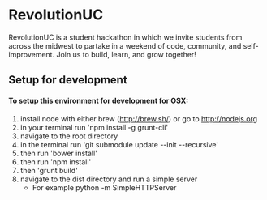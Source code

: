 # RevolutionUC
RevolutionUC is a student hackathon in which we invite students from across the midwest to partake in a weekend of code, community, and self-improvement.
Join us to build, learn, and grow together!

## Setup for development
#### To setup this environment for development for OSX:
1. install node with either brew (http://brew.sh/) or go to http://nodejs.org
2. in your terminal run 'npm install -g grunt-cli'
3. navigate to the root directory
4. in the terminal run 'git submodule update --init --recursive'
5. then run 'bower install'
6. then run 'npm install'
7. then 'grunt build'
8. navigate to the dist directory and run a simple server
    * For example python -m SimpleHTTPServer

